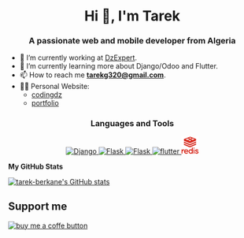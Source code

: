 <h1 align="center">Hi 👋, I'm Tarek </h1> 
<h3 align="center">A passionate web and mobile developer from Algeria</h3>

- 🔭 I’m currently working at [DzExpert](http://www.dzexpert.com/).   
- 🌱 I’m currently learning more about Django/Odoo and Flutter.
- 📫 How to reach me **tarekg320@gmail.com**.
- 👨‍💻 Personal Website:
    - [codingdz](https://codingdz.com/)
    - [portfolio](https://portfolio.codingdz.com/)


<h3 align="center">Languages and Tools</h3>
<p align="center">  
    <a href="https://docs.djangoproject.com/" target="_blank"> 
        <img src="https://www.vectorlogo.zone/logos/djangoproject/djangoproject-icon.svg" alt="Django" width="35" height="35" />
    </a> 
    <a href="https://wagtail.org/" target="_blank"> 
        <img src="https://avatars.githubusercontent.com/u/23708009?s=48&v=4" alt="Flask" width="35" height="35" />
    </a>
    <a href="https://flask.palletsprojects.com/" target="_blank"> 
        <img src="https://www.vectorlogo.zone/logos/pocoo_flask/pocoo_flask-icon.svg" alt="Flask" width="35" height="35" />
    <a href="https://flutter.dev" target="_blank"> 
        <img src="https://www.vectorlogo.zone/logos/flutterio/flutterio-icon.svg" alt="flutter" width="35" height="35" />
    </a>
    <a href="https://redis.io" target="_blank"> 
        <img src="https://raw.githubusercontent.com/devicons/devicon/master/icons/redis/redis-plain-wordmark.svg" alt="redis"
            width="35" height="35" /> 
    </a> 
</p>

<b>My GitHub Stats</b>

<a href="http://www.github.com/tarek-berkane"  ><img src="https://github-readme-streak-stats.herokuapp.com/?user=tarek-berkane&stroke=ffffff&background=1c1917&ring=0891b2&fire=0891b2&currStreakNum=ffffff&currStreakLabel=0891b2&sideNums=ffffff&sideLabels=ffffff&dates=ffffff&hide_border=true" alt="tarek-berkane's GitHub stats"  /></a>



## Support me
<a href="https://www.buymeacoffee.com/TarekBerkane">
    <img src='button/snapshot-bmc-button.png' alt='buy me a coffe button' />
</a>
